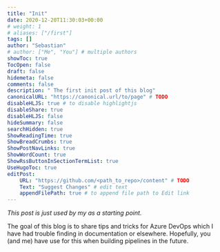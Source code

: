 ```yaml
---
title: "Init"
date: 2020-12-20T11:30:03+00:00
# weight: 1
# aliases: ["/first"]
tags: []
author: "Sebastian"
# author: ["Me", "You"] # multiple authors
showToc: true
TocOpen: false
draft: false
hidemeta: false
comments: false
description: " The first init post of this blog"
canonicalURL: "https://canonical.url/to/page" # TODO
disableHLJS: true # to disable highlightjs
disableShare: true
disableHLJS: false
hideSummary: false
searchHidden: true
ShowReadingTime: true
ShowBreadCrumbs: true
ShowPostNavLinks: true
ShowWordCount: true
ShowRssButtonInSectionTermList: true
UseHugoToc: true
editPost:
    URL: "https://github.com/<path_to_repo>/content" # TODO
    Text: "Suggest Changes" # edit text
    appendFilePath: true # to append file path to Edit link
---
```


_This post is just used by my as a starting point._

The goal of this blog is to share tips and tricks for Azure DevOps which I have had trouble finding in documentation or elsewhere. Hopefully, you (and me) have use for this when building pipelines in the future.